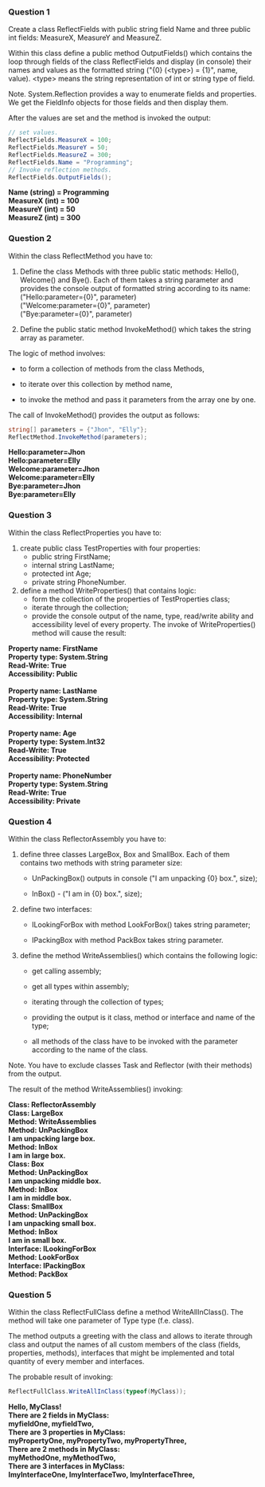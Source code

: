 ### **Question 1**

Create a class ReflectFields with public string field Name and three public int fields: MeasureX, MeasureY and MeasureZ.

Within this class define a public method OutputFields() which contains the loop through fields of the class ReflectFields and display  (in console) their names and values as the formatted string ("{0} (\<type>) = {1}", name, value). \<type> means the string representation of int or string type of field.

Note. System.Reflection provides a way to enumerate fields and properties. We get the FieldInfo objects for those fields and then display them.

After the values are set and the method is invoked the output:

```csharp
// set values.
ReflectFields.MeasureX = 100;
ReflectFields.MeasureY = 50;
ReflectFields.MeasureZ = 300;
ReflectFields.Name = "Programming";
// Invoke reflection methods.
ReflectFields.OutputFields();
```
**Name (string) = Programming<br/> 
MeasureX (int) = 100<br/>
MeasureY (int) = 50<br/>
MeasureZ (int) = 300**

### **Question 2**

Within the class ReflectMethod you have to:

1. Define the class Methods with three public static methods: Hello(), Welcome() and Bye(). Each of them takes a string parameter and provides the console output of formatted string according to its name:<br/> 
("Hello:parameter={0}", parameter)<br/> 
("Welcome:parameter={0}", parameter)<br/> 
("Bye:parameter={0}", parameter)

2. Define the public static method InvokeMethod() which takes the string array as parameter. 

The logic of method involves:

- to form a collection of methods from the class Methods, 

- to iterate over this collection by method name, 

- to invoke the method and pass it parameters from the array one by one.

The call of InvokeMethod() provides the output as follows:

```csharp
string[] parameters = {"Jhon", "Elly"};
ReflectMethod.InvokeMethod(parameters);
```
**Hello:parameter=Jhon<br/>
Hello:parameter=Elly<br/>
Welcome:parameter=Jhon<br/>
Welcome:parameter=Elly<br/>
Bye:parameter=Jhon<br/>
Bye:parameter=Elly**

### **Question 3**

Within the class ReflectProperties you have to:
1. create public class TestProperties with four properties:
    - public string FirstName;
    - internal string LastName;
    - protected int Age;
    - private string PhoneNumber.
2. define a method WriteProperties() that contains logic:
    - form the collection of the properties of TestProperties class;
    - iterate through the collection;
    - provide the console output of the name, type, read/write ability and accessibility level of every property.
The invoke of WriteProperties() method will cause the result:

**Property name: FirstName<br/>
Property type: System.String<br/>
Read-Write:    True<br/>
Accessibility: Public<br/>
<br/>
Property name: LastName<br/>
Property type: System.String<br/>
Read-Write:    True<br/>
Accessibility: Internal<br/>
<br/>
Property name: Age<br/>
Property type: System.Int32<br/>
Read-Write:    True<br/>
Accessibility: Protected<br/>
<br/>
Property name: PhoneNumber<br/>
Property type: System.String<br/>
Read-Write:    True<br/>
Accessibility: Private**

### **Question 4**
Within the class ReflectorAssembly you have to:

1. define three classes LargeBox, Box and SmallBox. Each of them contains two methods with string parameter size:

    -  UnPackingBox() outputs in console ("I am unpacking {0} box.", size);

    - InBox() - ("I am in {0} box.", size);

2. define two interfaces: 

    - ILookingForBox with method LookForBox() takes string parameter;

    - IPackingBox with method PackBox takes string parameter.

3. define the method WriteAssemblies() which contains the following logic:

    - get calling assembly;

    - get all types within assembly;

    - iterating through the collection of types;

    - providing the output is it class, method or interface and name of the type;

    - all methods of the class have to be invoked with the parameter according to the name of the class.

Note. You have to exclude classes Task and Reflector (with their methods) from the output.

The result of the method WriteAssemblies() invoking:

**Class: ReflectorAssembly<br/>
Class: LargeBox<br/>
Method: WriteAssemblies<br/>
Method: UnPackingBox<br/>
I am unpacking large box.<br/>
Method: InBox<br/>
I am in large box.<br/>
Class: Box<br/>
Method: UnPackingBox<br/>
I am unpacking middle box.<br/>
Method: InBox<br/>
I am in middle box.<br/>
Class: SmallBox<br/>
Method: UnPackingBox<br/>
I am unpacking small box.<br/>
Method: InBox<br/>
I am in small box.<br/>
Interface: ILookingForBox<br/>
Method: LookForBox<br/>
Interface: IPackingBox<br/>
Method: PackBox**

### **Question 5**

Within the class ReflectFullClass define a method WriteAllInClass(). The method will take one parameter of Type type (f.e. class). 

The method outputs a greeting with the class and allows to iterate through class and output the names of all custom members of the class (fields, properties, methods), interfaces that might be implemented and total quantity of every member and interfaces.

The probable result of invoking:

```csharp
ReflectFullClass.WriteAllInClass(typeof(MyClass));
```

**Hello, MyClass!<br/>
There are 2 fields in MyClass:<br/>
myfieldOne, myfieldTwo,<br/>
There are 3 properties in MyClass:<br/>
myPropertyOne, myPropertyTwo, myPropertyThree,<br/>
There are 2 methods in MyClass:<br/>
myMethodOne, myMethodTwo,<br/>
There are 3 interfaces in MyClass:<br/>
ImyInterfaceOne, ImyInterfaceTwo, ImyInterfaceThree,**